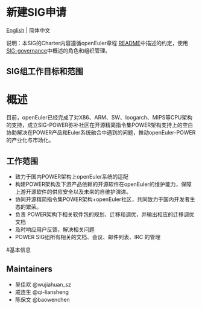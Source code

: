 
# 新建SIG申请
[English](./sig-template.md) | 简体中文


说明：本SIG的Charter内容遵循openEuler章程 [README](/zh/governance/README.md)中描述的约定，使用[SIG-governance](/zh/technical-committee/governance/SIG-governance.md)中概述的角色和组织管理。

## SIG组工作目标和范围

# 概述

   目前，openEuler已经完成了对X86、ARM、SW、loogarch、MIPS等CPU架构的支持，成立SIG-POWER弥补社区在开源精简指令集POWER架构支持上的空白
协助解决在POWER产品和Euler系统融合中遇到的问题，推动openEuler-POWER的产业化与市场化。

## 工作范围

- 致力于国内POWER架构上openEuler系统的适配
- 构建POWER架构及下游产品依赖的开源软件在openEuler的维护能力，保障上游开源软件的供应安全以及未来的自维护演进。
- 协同开源精简指令集POWER架构+openEuler社区，共同致力于国内开发者生态的繁荣。
- 负责 POWER架构下相关软件包的规划、迁移和调优，并输出相应的迁移调优文档
- 及时响应用户反馈，解决相关问题
- POWER SIG组所有相关的文档、会议、邮件列表、IRC 的管理


#基本信息

## Maintainers
- 吴佳欢 @wujiahuan_sz
- 戚连生 @qi-liansheng
- 陈保文 @baowenchen









